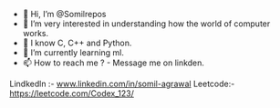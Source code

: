 - 👋 Hi, I’m @Somilrepos
- 👀 I’m very interested in understanding how the world of computer works.
- 📜 I know C, C++ and Python.
- 🌱 I’m currently learning ml.
- 📫 How to reach me ? - Message me on linkden.

Lindkedln :- www.linkedin.com/in/somil-agrawal
Leetcode:- https://leetcode.com/Codex_123/


<!---
Somilrepos/Somilrepos is a ✨ special ✨ repository because its `README.md` (this file) appears on your GitHub profile.
You can click the Preview link to take a look at your changes.
--->
